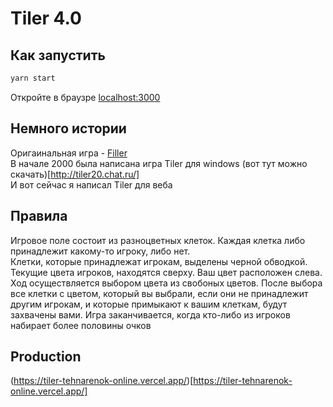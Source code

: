 # Tiler 4.0
## Как запустить
```bash
yarn start
```
Откройте в браузре [localhost:3000](http://localhost:3000)
## Немного истории
Оригаинальная игра - [Filler](https://ru.wikipedia.org/wiki/Filler)  
В начале 2000 была написана игра Tiler для windows (вот тут можно скачать)[http://tiler20.chat.ru/]  
И вот сейчас я написал Tiler для веба
## Правила
Игровое поле состоит из разноцветных клеток. Каждая клетка либо принадлежит какому-то игроку, либо нет.  
Клетки, которые принадлежат игрокам, выделены черной обводкой.  
Текущие цвета игроков, находятся сверху. Ваш цвет расположен слева.  
Ход осуществляется выбором цвета из свобоных цветов. После выбора все клетки с цветом, который вы выбрали, если они не принадлежит другим игрокам, 
и которые примыкают к вашим клеткам, будут захвачены вами. 
Игра заканчивается, когда кто-либо из игроков набирает более половины очков
## Production
(https://tiler-tehnarenok-online.vercel.app/)[https://tiler-tehnarenok-online.vercel.app/]

